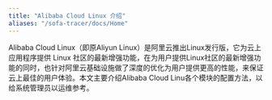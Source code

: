 ```yaml
---
title: "Alibaba Cloud Linux 介绍"
aliases: "/sofa-tracer/docs/Home"
---
```


Alibaba Cloud Linux（即原Aliyun Linux）是阿里云推出Linux发行版，它为云上应用程序提供 Linux 社区的最新增强功能，在为用户提供Linux社区的最新增强功能的同时，也针对阿里云基础设施做了深度的优化为用户提供更高的性能，来保证云上最佳的用户体验。本文主要介绍Alibaba Cloud Linu各个模块的配置方法，以给系统管理员以运维参考。

